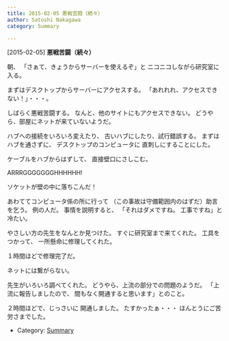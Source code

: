 ```yaml
---
title: 2015-02-05 悪戦苦闘（続々）
author: Satoshi Nakagawa
category: Summary

---
```


[2015-02-05] **悪戦苦闘（続々）** 

 朝、
「さぁて、きょうからサーバーを使えるぞ」と
ニコニコしながら研究室に入る。

 まずはデスクトップからサーバーにアクセスする。
「あれれれ、アクセスできない！」・・・。

 しばらく悪戦苦闘する。
なんと、他のサイトにもアクセスできない。
どうやら、部屋にネットが来ていないようだ。

 ハブへの接続をいろいろ変えたり、
古いハブにしたり、試行錯誤する。
まずはハブを通さずに、
デスクトップのコンピュータに
直刺しにすることにした。

 ケーブルをハブからはずして、
直接壁口にさしこむ。

 ARRRGGGGGGGHHHHHH!

 ソケットが壁の中に落ちこんだ！

 あわててコンピュータ係の所に行って
（この事故は守備範囲内のはずだ）助言を乞う。
例の人だ。
事情を説明すると、
「それはダメですね。
工事ですね」と冷たい。

 やさしい方の先生をなんとか見つけた。
すぐに研究室まで来てくれた。
工具をつかって、
一所懸命に修理してくれた。

 １時間ほどで修理完了だ。

 ネットには繋がらない。

 先生がいろいろ調べてくれた。
どうやら、上流の部分での問題のようだ。
「上流に報告しましたので、
間もなく開通すると思います」とのこと。

 ２時間ほどで、じっさいに
開通しました。
たすかったぁ・・・
ほんとうにご苦労さまでした。

- Category: [Summary](https://merapano.github.io/categories.html#Summary)

